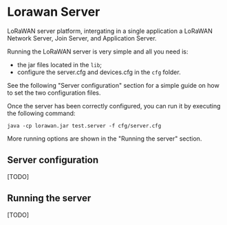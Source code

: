 # Lorawan Server

LoRaWAN server platform, intergating in a single application a LoRaWAN Network Server, Join Server, and Application Server.

Running the LoRaWAN server is very simple and all you need is:
- the jar files located in the `lib`;
- configure the server.cfg and devices.cfg in the `cfg` folder.

See the following "Server configuration" section for a simple guide on how to set the two configuration files.

Once the server has been correctly configured, you can run it by executing the following command:
```
java -cp lorawan.jar test.server -f cfg/server.cfg
```

More running options are shown in the "Running the server" section.


## Server configuration

[TODO]


## Running the server

[TODO]